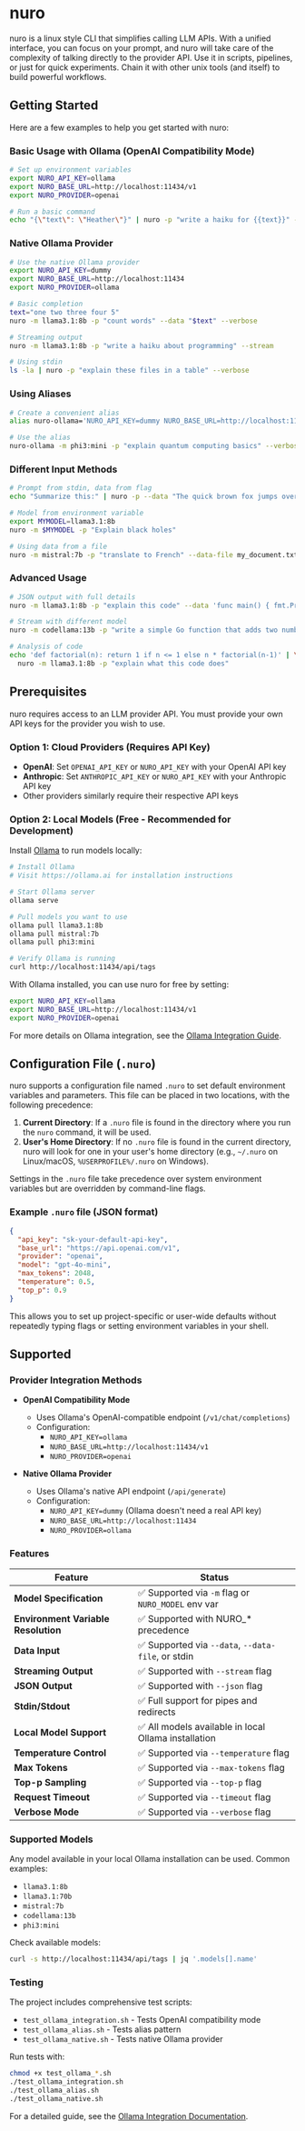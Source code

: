 # nuro

nuro is a linux style CLI that simplifies calling LLM APIs. With a unified interface, you can focus on your prompt,
and nuro will take care of the complexity of talking directly to the provider API.  Use it in scripts, pipelines, or
just for quick experiments.  Chain it with other unix tools (and itself) to build powerful workflows.

## Getting Started

Here are a few examples to help you get started with nuro:

### Basic Usage with Ollama (OpenAI Compatibility Mode)
```bash
# Set up environment variables
export NURO_API_KEY=ollama
export NURO_BASE_URL=http://localhost:11434/v1  
export NURO_PROVIDER=openai

# Run a basic command
echo "{\"text\": \"Heather\"}" | nuro -p "write a haiku for {{text}}" --json
```

### Native Ollama Provider
```bash
# Use the native Ollama provider
export NURO_API_KEY=dummy
export NURO_BASE_URL=http://localhost:11434
export NURO_PROVIDER=ollama

# Basic completion
text="one two three four 5"
nuro -m llama3.1:8b -p "count words" --data "$text" --verbose

# Streaming output
nuro -m llama3.1:8b -p "write a haiku about programming" --stream

# Using stdin
ls -la | nuro -p "explain these files in a table" --verbose
```

### Using Aliases
```bash
# Create a convenient alias
alias nuro-ollama='NURO_API_KEY=dummy NURO_BASE_URL=http://localhost:11434 NURO_PROVIDER=ollama nuro'

# Use the alias
nuro-ollama -m phi3:mini -p "explain quantum computing basics" --verbose
```

### Different Input Methods
```bash
# Prompt from stdin, data from flag
echo "Summarize this:" | nuro -p --data "The quick brown fox jumps over the lazy dog. This is a classic pangram."

# Model from environment variable
export MYMODEL=llama3.1:8b
nuro -m $MYMODEL -p "Explain black holes"

# Using data from a file
nuro -m mistral:7b -p "translate to French" --data-file my_document.txt
```

### Advanced Usage
```bash
# JSON output with full details
nuro -m llama3.1:8b -p "explain this code" --data 'func main() { fmt.Println("Hello") }' --json

# Stream with different model
nuro -m codellama:13b -p "write a simple Go function that adds two numbers" --stream

# Analysis of code
echo 'def factorial(n): return 1 if n <= 1 else n * factorial(n-1)' | \
  nuro -m llama3.1:8b -p "explain what this code does"
```

## Prerequisites

nuro requires access to an LLM provider API. You must provide your own API keys for the provider you wish to use.

### Option 1: Cloud Providers (Requires API Key)
- **OpenAI**: Set `OPENAI_API_KEY` or `NURO_API_KEY` with your OpenAI API key
- **Anthropic**: Set `ANTHROPIC_API_KEY` or `NURO_API_KEY` with your Anthropic API key
- Other providers similarly require their respective API keys

### Option 2: Local Models (Free - Recommended for Development)
Install [Ollama](https://ollama.ai) to run models locally:

```bash
# Install Ollama
# Visit https://ollama.ai for installation instructions

# Start Ollama server
ollama serve

# Pull models you want to use
ollama pull llama3.1:8b
ollama pull mistral:7b
ollama pull phi3:mini

# Verify Ollama is running
curl http://localhost:11434/api/tags
```

With Ollama installed, you can use nuro for free by setting:
```bash
export NURO_API_KEY=ollama
export NURO_BASE_URL=http://localhost:11434/v1  
export NURO_PROVIDER=openai
```

For more details on Ollama integration, see the [Ollama Integration Guide](docs/ollama_integration.md).
## Configuration File (`.nuro`)

nuro supports a configuration file named `.nuro` to set default environment variables and parameters. This file can be placed in two locations, with the following precedence:

1.  **Current Directory**: If a `.nuro` file is found in the directory where you run the `nuro` command, it will be used.
2.  **User's Home Directory**: If no `.nuro` file is found in the current directory, nuro will look for one in your user's home directory (e.g., `~/.nuro` on Linux/macOS, `%USERPROFILE%/.nuro` on Windows).

Settings in the `.nuro` file take precedence over system environment variables but are overridden by command-line flags.

### Example `.nuro` file (JSON format)

```json
{
  "api_key": "sk-your-default-api-key",
  "base_url": "https://api.openai.com/v1",
  "provider": "openai",
  "model": "gpt-4o-mini",
  "max_tokens": 2048,
  "temperature": 0.5,
  "top_p": 0.9
}
```

This allows you to set up project-specific or user-wide defaults without repeatedly typing flags or setting environment variables in your shell.

## Supported

### Provider Integration Methods

- **OpenAI Compatibility Mode**
  - Uses Ollama's OpenAI-compatible endpoint (`/v1/chat/completions`)
  - Configuration:
    - `NURO_API_KEY=ollama`
    - `NURO_BASE_URL=http://localhost:11434/v1`
    - `NURO_PROVIDER=openai`

- **Native Ollama Provider**
  - Uses Ollama's native API endpoint (`/api/generate`)
  - Configuration:
    - `NURO_API_KEY=dummy` (Ollama doesn't need a real API key)
    - `NURO_BASE_URL=http://localhost:11434`
    - `NURO_PROVIDER=ollama`

### Features

| Feature | Status |
|---------|--------|
| **Model Specification** | ✅ Supported via `-m` flag or `NURO_MODEL` env var |
| **Environment Variable Resolution** | ✅ Supported with NURO_* precedence |
| **Data Input** | ✅ Supported via `--data`, `--data-file`, or stdin |
| **Streaming Output** | ✅ Supported with `--stream` flag |
| **JSON Output** | ✅ Supported with `--json` flag |
| **Stdin/Stdout** | ✅ Full support for pipes and redirects |
| **Local Model Support** | ✅ All models available in local Ollama installation |
| **Temperature Control** | ✅ Supported via `--temperature` flag |
| **Max Tokens** | ✅ Supported via `--max-tokens` flag |
| **Top-p Sampling** | ✅ Supported via `--top-p` flag |
| **Request Timeout** | ✅ Supported via `--timeout` flag |
| **Verbose Mode** | ✅ Supported via `--verbose` flag |

### Supported Models

Any model available in your local Ollama installation can be used. Common examples:

- `llama3.1:8b`
- `llama3.1:70b`
- `mistral:7b`
- `codellama:13b`
- `phi3:mini`

Check available models:
```bash
curl -s http://localhost:11434/api/tags | jq '.models[].name'
```

### Testing

The project includes comprehensive test scripts:

- `test_ollama_integration.sh` - Tests OpenAI compatibility mode
- `test_ollama_alias.sh` - Tests alias pattern
- `test_ollama_native.sh` - Tests native Ollama provider

Run tests with:
```bash
chmod +x test_ollama_*.sh
./test_ollama_integration.sh
./test_ollama_alias.sh
./test_ollama_native.sh
```

For a detailed guide, see the [Ollama Integration Documentation](docs/ollama_integration.md).